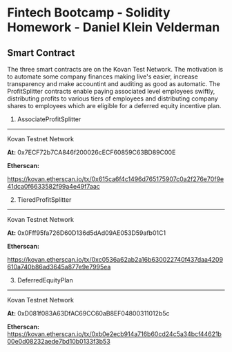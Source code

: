 # Fintech Bootcamp - Solidity Homework - Daniel Klein Velderman

Smart Contract
---

The three smart contracts are on the Kovan Test Network. The motivation is to automate some company finances making live's easier, increase transparency and make accountint and auditing as good as automatic. The ProfitSplitter contracts enable paying associated level employees swiftly, distributing profits to various tiers of employees and distributing company shares to employees which are eligible for a deferred equity incentive plan.

1. AssociateProfitSplitter
---

Kovan Testnet Network

**At:** 0x7ECF72b7CA846f200026cECF60859C63BD89C00E

**Etherscan:**

https://kovan.etherscan.io/tx/0x615ca6f4c1496d765175907c0a2f276e70f9e41dca0f6633582f99a4e49f7aac


2. TieredProfitSplitter
---

Kovan Testnet Network

**At:** 0x0Fff95fa726D60D136d5dAd09AE053D59afb01C1

**Etherscan:**

https://kovan.etherscan.io/tx/0xc0536a62ab2a16b630022740f437daa4209610a740b86ad3645a877e9e7995ea

3. DeferredEquityPlan
---

Kovan Testnet Network

**At:** 0xD081f083A63DfAC69CC60aB8EF04800311012b5c

**Etherscan:**
https://kovan.etherscan.io/tx/0xb0e2ecb914a716b60cd24c5a34bcf44621b00e0d08232aede7bd10b0133f3b53